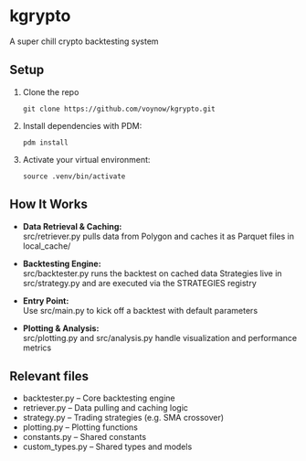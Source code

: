 # kgrypto

A super chill crypto backtesting system

## Setup

1. Clone the repo

    ```
    git clone https://github.com/voynow/kgrypto.git
    ```

2. Install dependencies with PDM:

    ```
    pdm install
    ```

3. Activate your virtual environment:

   ```
   source .venv/bin/activate
   ```

## How It Works

- **Data Retrieval & Caching:**  
  src/retriever.py pulls data from Polygon and caches it as Parquet files in local_cache/

- **Backtesting Engine:**  
  src/backtester.py runs the backtest on cached data
  Strategies live in src/strategy.py and are executed via the STRATEGIES registry

- **Entry Point:**  
  Use src/main.py to kick off a backtest with default parameters

- **Plotting & Analysis:**  
  src/plotting.py and src/analysis.py handle visualization and performance metrics

## Relevant files

- backtester.py   – Core backtesting engine
- retriever.py    – Data pulling and caching logic
- strategy.py     – Trading strategies (e.g. SMA crossover)
- plotting.py     – Plotting functions
- constants.py    – Shared constants
- custom_types.py – Shared types and models


